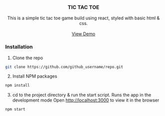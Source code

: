 <br />
<p align="center">
  <h3 align="center">TIC TAC TOE</h3>

  <p align="center">
    This is a simple tic tac toe game build using react, styled with basic html & css.
    <br />
    <br />
    <a href="http://lakshmi096.github.io/react-tictactioe">View Demo</a>
  </p>
</p>

### Installation
 
1. Clone the repo
```sh
git clone https://github.com/github_username/repo.git
```
2. Install NPM packages
```sh
npm install
```
3. cd to the project directory & run the start script. Runs the app in the development mode
Open [http://localhost:3000](http://localhost:3000) to view it in the browser
```sh
npm start
```
